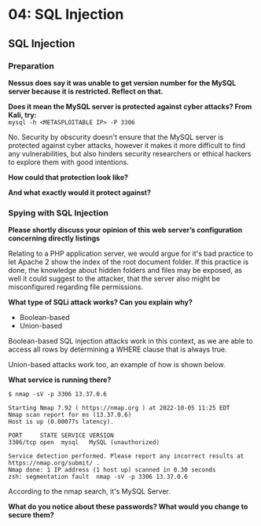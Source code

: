 # 04: SQL Injection

## SQL Injection

### Preparation

**Nessus does say it was unable to get version number for the MySQL server because it is restricted. Reflect on that.**

**Does it mean the MySQL server is protected against cyber attacks? From Kali, try:**  
`mysql -h <METASPLOITABLE IP> -P 3306`

No. Security by obscurity doesn't ensure that the MySQL server is protected against cyber attacks, however it makes it more difficult to find any vulnerabilities, but also hinders security researchers or ethical hackers to explore them with good intentions.

**How could that protection look like?**  


**And what exactly would it protect against?**  


### Spying with SQL Injection
**Please shortly discuss your opinion of this web server’s configuration concerning directly listings**

Relating to a PHP application server, we would argue for it's bad practice to let Apache 2 show the index of the root document folder. If this practice is done, the knowledge about hidden folders and files may be exposed, as well it could suggest to the attacker, that the server also might be misconfigured regarding file permissions.

**What type of SQLi attack works? Can you explain why?**  
* Boolean-based
* Union-based

Boolean-based SQL injection attacks work in this context, as we are able to access all rows by determining a WHERE clause that is always true.

Union-based attacks work too, an example of how is shown below.


**What service is running there?**
```
$ nmap -sV -p 3306 13.37.0.6

Starting Nmap 7.92 ( https://nmap.org ) at 2022-10-05 11:25 EDT
Nmap scan report for ms (13.37.0.6)
Host is up (0.00077s latency).

PORT     STATE SERVICE VERSION
3306/tcp open  mysql   MySQL (unauthorized)

Service detection performed. Please report any incorrect results at https://nmap.org/submit/ .
Nmap done: 1 IP address (1 host up) scanned in 0.30 seconds
zsh: segmentation fault  nmap -sV -p 3306 13.37.0.6
```

According to the nmap search, it's MySQL Server.

**What do you notice about these passwords? What would you change to secure them?**


